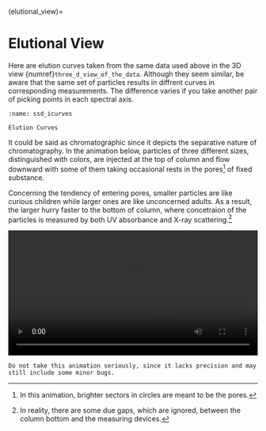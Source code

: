 (elutional_view)=
# Elutional View

Here are elution curves taken from the same data used above in the 3D view {numref}`three_d_view_of_the_data`. Although they seem similar, be aware that the same set of particles results in diffrent curves in corresponding measurements. The difference varies if you take another pair of picking points in each spectral axis. 

```{figure} ../../_static/images/trimmed_ssd_icurves.png
:name: ssd_icurves

Elution Curves
```

It could be said as chromatographic since it depicts the separative nature of chromatography. In the animation below, particles of three different sizes, distinguished with colors, are injected at the top of column and flow downward with some of them taking occasional rests in the pores[^1] of fixed substance.

Concerning the tendency of entering pores, smaller particles are like curious children while larger ones are like unconcerned adults. As a result, the larger hurry faster to the bottom of column, where concetraion of the particles is measured by both UV absorbance and X-ray scattering.[^2]

<video width="100%" controls autoplay>
<source src="../../_static/animations/sec-saxs.mp4" type="video/mp4">
</video>


```{note}
Do not take this animation seriously, since it lacks precision and may still include some minor bugs.
```

[^1]: In this animation, brighter sectors in circles are meant to be the pores.

[^2]: In reality, there are some due gaps, which are ignored, between the column bottom and the measuring devices.